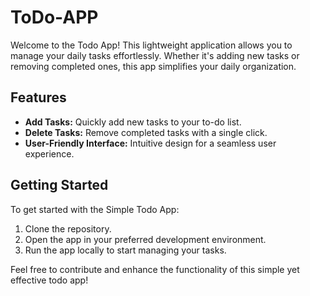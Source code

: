 # ToDo-APP

Welcome to the Todo App! This lightweight application allows you to manage your daily tasks effortlessly. Whether it's adding new tasks or removing completed ones, this app simplifies your daily organization.

## Features

- **Add Tasks:** Quickly add new tasks to your to-do list.
- **Delete Tasks:** Remove completed tasks with a single click.
- **User-Friendly Interface:** Intuitive design for a seamless user experience.

## Getting Started

To get started with the Simple Todo App:

1. Clone the repository.
2. Open the app in your preferred development environment.
3. Run the app locally to start managing your tasks.

Feel free to contribute and enhance the functionality of this simple yet effective todo app!
